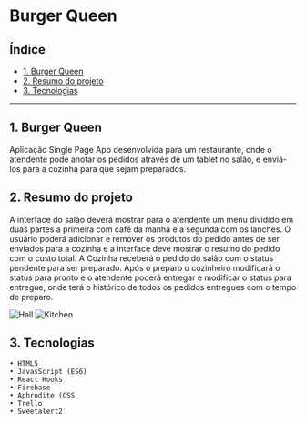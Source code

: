 # Burger Queen

## Índice

* [1. Burger Queen](#1-Burger-Queen)
* [2. Resumo do projeto](#2-resumo-do-projeto)
* [3. Tecnologias](#3-Tecnologias)

***

## 1. Burger Queen

Aplicação Single Page App desenvolvida para um restaurante, onde o atendente pode anotar os pedidos através de um tablet no salão, e enviá-los para a cozinha para que sejam preparados.

## 2. Resumo do projeto

A interface do salão deverá mostrar para o atendente um menu dividido em duas partes a primeira com café da manhã e a segunda com os lanches. O usuário poderá adicionar e remover os produtos do pedido antes de ser enviados para a cozinha e a interface deve mostrar o resumo do pedido com o custo total.
A Cozinha receberá o pedido do salão com o status pendente para ser preparado. Após o preparo o cozinheiro modificará o status para pronto e o atendente poderá entregar e modificar o status para entregue, onde terá o histórico de todos os pedidos entregues com o tempo de preparo.

![Hall](img/hall.png)
![Kitchen](img/kitchen.png)

## 3. Tecnologias

    • HTML5
    • JavasScript (ES6)
    • React Hooks
    • Firebase
    • Aphrodite (CSS
    • Trello
    • Sweetalert2